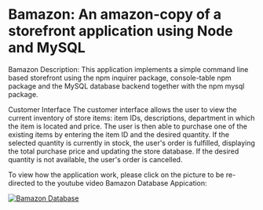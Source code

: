 # Bamazon: An amazon-copy of a storefront application using Node and MySQL

Bamazon Description:
This application implements a simple command line based storefront using the npm inquirer package, console-table npm package and the MySQL database backend together with the npm mysql package.


Customer Interface
The customer interface allows the user to view the current inventory of store items: item IDs, descriptions, department in which the item is located and price. The user is then able to purchase one of the existing items by entering the item ID and the desired quantity. If the selected quantity is currently in stock, the user's order is fulfilled, displaying the total purchase price and updating the store database. If the desired quantity is not available, the user's order is cancelled.

To view how the application work, please click on the picture to be re-directed to the youtube video Bamazon Database Appication:

[![Bamazon Database](https://img.youtube.com/vi/Yl0QHKk_GfE.jpg)](https://www.youtube.com/watch?v=Yl0QHKk_GfE)
